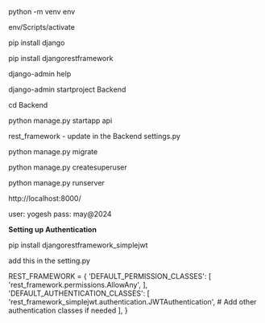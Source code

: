 python -m venv env

env/Scripts/activate

pip install django

pip install djangorestframework

django-admin help

django-admin startproject Backend

cd Backend

python manage.py startapp api

rest_framework - update in the Backend settings.py

python manage.py migrate

python manage.py createsuperuser

python manage.py runserver

http://localhost:8000/


user: yogesh
pass: may@2024

**Setting up Authentication**

pip install djangorestframework_simplejwt 

add this in the setting.py 


REST_FRAMEWORK = {
    'DEFAULT_PERMISSION_CLASSES': [
        'rest_framework.permissions.AllowAny',
    ],
    'DEFAULT_AUTHENTICATION_CLASSES': [
        'rest_framework_simplejwt.authentication.JWTAuthentication',
        # Add other authentication classes if needed
    ],
}



